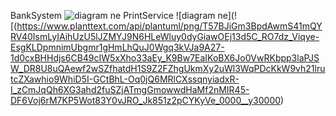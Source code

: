 BankSystem
![diagram ne](https://www.planttext.com/api/plantuml/png/T57DQW8n4BxdAOQz-m8z52jAwK4g_ftsCcv6sJQPB9DPP16Vh8S-Kb-X2RgBWkOIvYFVt-JlvtSS5KLRxmnM6WHcld6X8xgE2-maEFTcVSrNQ8BylUgYaZSM5NSO2HOIlgZIwSGOIJVomL7FlRo5au5qxh7HQF235oXch2ImhZrLABRaRKr7M58JH6F9gtRdQuLFiIHv9CrgdbYBnzAtsRFy71aFD3WcZKsJ6X1yy3wKl6ovDtii-7fJFUkbqXN5sATuoXgMaqdlEVO5W6bQNs7Eneo9RVw2Vm000F__0m00)
PrintService
![diagram ne](![(https://www.planttext.com/api/plantuml/png/T57BJiGm3BpdAwmS41mQYRV40IsmLyIAihUzU5lJZMYJ9N6HLeWluy0dyGiawOEj13d5C_RO7dz_Viqye-EsgKLDpmnimUbgmr1gHmLhQuJ0Wgq3kVJa9A27-1d0cxBHHdjs6CB49cIW5xXho33aEy_K9Bw7EaIKoBX6Jo0VwRKbpp3laPJSW_DR8U8uQAewf2wSZfhatdH1S9Z2FZhgUkmXy2uWl3WqPDcKkW9vh21lrutcZXawhio9WhiD5I-GCtBhL-Oq0jQ6MRlCXssqnyiadxR-I_zCmJqQh6XG3ahd2fuSZjATmgGmowwdHaMf2nMIR45-DF6Voj6rM7KP5Wot83Y0vJRO_Jk851z2pCYKyVe_0000__y30000)
